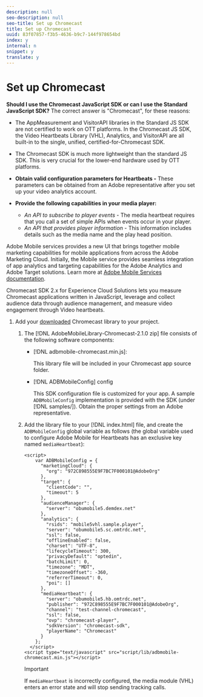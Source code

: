 ```yaml
---
description: null
seo-description: null
seo-title: Set up Chromecast
title: Set up Chromecast
uuid: 83f07857-f3b5-4636-b9c7-144f978654bd
index: y
internal: n
snippet: y
translate: y
---
```


# Set up Chromecast

**Should I use the Chromecast JavaScript SDK or can I use the Standard JavaScript SDK?** The correct answer is "Chromecast", for these reasons:

* The AppMeasurement and VisitorAPI libraries in the Standard JS SDK are not certified to work on OTT platforms. In the Chromecast JS SDK, the Video Heartbeats Library (VHL), Analytics, and VisitorAPI are all built-in to the single, unified, certified-for-Chromecast SDK. 
* The Chromecast SDK is much more lightweight than the standard JS SDK. This is very crucial for the lower-end hardware used by OTT platforms.

* **Obtain valid configuration parameters for Heartbeats -** These parameters can be obtained from an Adobe representative after you set up your video analytics account. 
* **Provide the following capabilities in your media player:**

    * *An API to subscribe to player events* - The media heartbeat requires that you call a set of simple APIs when events occur in your player. 
    * *An API that provides player information* - This information includes details such as the media name and the play head position.

Adobe Mobile services provides a new UI that brings together mobile marketing capabilities for mobile applications from across the Adobe Marketing Cloud. Initially, the Mobile service provides seamless integration of app analytics and targeting capabilities for the Adobe Analytics and Adobe Target solutions. Learn more at [Adobe Mobile Services documentation](https://marketing.adobe.com/resources/help/en_US/mobile/).

Chromecast SDK 2.x for Experience Cloud Solutions lets you measure Chromecast applications written in JavaScript, leverage and collect audience data through audience management, and measure video engagement through Video heartbeats. 

1. Add your [downloaded](../../sdk-implement/download-sdks.md#section_551A10AD7880426BB29AE52482BB4211) Chromecast library to your project.

    1. The [!DNL AdobeMobileLibrary-Chromecast-2.1.0 zip] file consists of the following software components:

        * [!DNL adbmobile-chromecast.min.js]:

          This library file will be included in your Chromecast app source folder. 
        
        * [!DNL ADBMobileConfig] config

          This SDK configuration file is customized for your app. A sample `ADBMobileConfig` implementation is provided with the SDK (under [!DNL samples/]). Obtain the proper settings from an Adobe representative.

    1. Add the library file to your [!DNL index.html] file, and create the `ADBMobileConfig` global variable as follows (the global variable used to configure Adobe Mobile for Heartbeats has an exclusive key named `mediaHeartbeat`):

       ```    
       <script> 
           var ADBMobileConfig = { 
             "marketingCloud": { 
               "org": "972C898555E9F7BC7F000101@AdobeOrg" 
             }, 
             "target": { 
               "clientCode": "", 
               "timeout": 5 
             }, 
             "audienceManager": { 
               "server": "obumobile5.demdex.net" 
             }, 
             "analytics": { 
               "rsids": "mobile5vhl.sample.player", 
               "server": "obumobile5.sc.omtrdc.net", 
               "ssl": false, 
               "offlineEnabled": false, 
               "charset": "UTF-8", 
               "lifecycleTimeout": 300, 
               "privacyDefault": "optedin", 
               "batchLimit": 0, 
               "timezone": "MDT", 
               "timezoneOffset": -360, 
               "referrerTimeout": 0, 
               "poi": [] 
             }, 
             "mediaHeartbeat": { 
               "server": "obumobile5.hb.omtrdc.net", 
               "publisher": "972C898555E9F7BC7F000101@AdobeOrg", 
               "channel": "test-channel-chromecast", 
               "ssl": false, 
               "ovp": "chromecast-player", 
               "sdkVersion": "chromecast-sdk", 
               "playerName": "Chromecast" 
             } 
           }; 
         </script> 
       <script type="text/javascript" src="script/lib/adbmobile-chromecast.min.js"></script>
       ```

       >[!IMPORTANT]
       >
       >If `mediaHeartbeat` is incorrectly configured, the media module (VHL) enters an error state and will stop sending tracking calls.

       <!-- <codeblock class="syntax html">
  <script> 
 <discoiqbr />var&nbsp;ADBMobileConfig&nbsp;=&nbsp;{ 
 <discoiqbr />&nbsp;&nbsp;&nbsp;&nbsp;"version":"1.0",&nbsp; 
 <discoiqbr />&nbsp;&nbsp;&nbsp;&nbsp;"analytics":&nbsp;{ 
 <discoiqbr />&nbsp;&nbsp;&nbsp;&nbsp;&nbsp;&nbsp;&nbsp;&nbsp;"rsids":"", 
 <discoiqbr />&nbsp;&nbsp;&nbsp;&nbsp;&nbsp;&nbsp;&nbsp;&nbsp;"server":"", 
 <discoiqbr />&nbsp;&nbsp;&nbsp;&nbsp;&nbsp;&nbsp;&nbsp;&nbsp;"charset":"UTF-8",&nbsp; 
 <discoiqbr />&nbsp;&nbsp;&nbsp;&nbsp;&nbsp;&nbsp;&nbsp;&nbsp;"ssl":false,&nbsp; 
 <discoiqbr />&nbsp;&nbsp;&nbsp;&nbsp;&nbsp;&nbsp;&nbsp;&nbsp;"offlineEnabled":false,&nbsp; 
 <discoiqbr />&nbsp;&nbsp;&nbsp;&nbsp;&nbsp;&nbsp;&nbsp;&nbsp;"lifecycleTimeout":30,&nbsp; 
 <discoiqbr />&nbsp;&nbsp;&nbsp;&nbsp;&nbsp;&nbsp;&nbsp;&nbsp;"batchLimit":50,&nbsp; 
 <discoiqbr />&nbsp;&nbsp;&nbsp;&nbsp;&nbsp;&nbsp;&nbsp;&nbsp;"privacyDefault":"optedin",&nbsp; 
 <discoiqbr />&nbsp;&nbsp;&nbsp;&nbsp;&nbsp;&nbsp;&nbsp;&nbsp;"poi":[ 
 <discoiqbr />&nbsp;&nbsp;&nbsp;&nbsp;&nbsp;&nbsp;&nbsp;&nbsp;] 
 <discoiqbr />&nbsp;&nbsp;&nbsp;&nbsp;}, 
 <discoiqbr />&nbsp;&nbsp;&nbsp;&nbsp;"marketingCloud":{ 
 <discoiqbr />&nbsp;&nbsp;&nbsp;&nbsp;&nbsp;&nbsp;&nbsp;&nbsp;"org":"" 
 <discoiqbr />&nbsp;&nbsp;&nbsp;&nbsp;}, 
 <discoiqbr />&nbsp;&nbsp;&nbsp;&nbsp;"target":{&nbsp; 
 <discoiqbr />&nbsp;&nbsp;&nbsp;&nbsp;&nbsp;&nbsp;&nbsp;&nbsp;"clientCode":"",&nbsp; 
 <discoiqbr />&nbsp;&nbsp;&nbsp;&nbsp;&nbsp;&nbsp;&nbsp;&nbsp;"timeout":5 
 <discoiqbr />&nbsp;&nbsp;&nbsp;&nbsp;}, 
 <discoiqbr />&nbsp;&nbsp;&nbsp;&nbsp;"audienceManager":{&nbsp; 
 <discoiqbr />&nbsp;&nbsp;&nbsp;&nbsp;&nbsp;&nbsp;&nbsp;&nbsp;"server":"" 
 <discoiqbr />&nbsp;&nbsp;&nbsp;&nbsp;}, 
 <discoiqbr />&nbsp;&nbsp;&nbsp;&nbsp;"acquisition":{&nbsp; 
 <discoiqbr />&nbsp;&nbsp;&nbsp;&nbsp;&nbsp;&nbsp;&nbsp;&nbsp;"server":"example.com", 
 <discoiqbr />&nbsp;&nbsp;&nbsp;&nbsp;&nbsp;&nbsp;&nbsp;&nbsp;"appid":"sample-app-id" 
 <discoiqbr />&nbsp;&nbsp;&nbsp;&nbsp;}, 
 <discoiqbr /> 
 <b>&nbsp;&nbsp;&nbsp;&nbsp;"mediaHeartbeat":{&nbsp; 
  <discoiqbr />&nbsp;&nbsp;&nbsp;&nbsp;&nbsp;&nbsp;&nbsp;&nbsp;"server":"example.com",&nbsp; 
  <discoiqbr />&nbsp;&nbsp;&nbsp;&nbsp;&nbsp;&nbsp;&nbsp;&nbsp;"publisher":"sample-publisher",&nbsp; 
  <discoiqbr />&nbsp;&nbsp;&nbsp;&nbsp;&nbsp;&nbsp;&nbsp;&nbsp;"channel":"sample-channel",&nbsp; 
  <discoiqbr />&nbsp;&nbsp;&nbsp;&nbsp;&nbsp;&nbsp;&nbsp;&nbsp;"ssl":false, 
  <discoiqbr />&nbsp;&nbsp;&nbsp;&nbsp;&nbsp;&nbsp;&nbsp;&nbsp;"ovp":"sample-ovp",&nbsp; 
  <discoiqbr />&nbsp;&nbsp;&nbsp;&nbsp;&nbsp;&nbsp;&nbsp;&nbsp;"sdkVersion":"sample-sdk",&nbsp; 
  <discoiqbr />&nbsp;&nbsp;&nbsp;&nbsp;&nbsp;&nbsp;&nbsp;&nbsp;"playerName":"chromecast" 
  <discoiqbr />&nbsp;&nbsp;&nbsp;&nbsp;} 
  <discoiqbr /></b>}; 
 <discoiqbr /></script> 
 <discoiqbr /><script&nbsp;type="text/javascript"&nbsp;src="script/lib/adbmobile-chromecast.min.js"></script> 
 <discoiqbr /> 
</codeblock> -->

       #### ADBMobile Config Parameters for mediaHeartbeat key:
    <table id="table_00A5AE3DE21546DC89F561BAFEC6E710">  
 <thead> 
  <tr> 
   <th colname="col1" class="entry"> Config Parameter </th> 
   <th colname="col2" class="entry"> Description </th> 
  </tr> 
 </thead>
 <tbody> 
  <tr> 
   <td colname="col1"> <span class="codeph"> server </span> </td> 
   <td colname="col2"> <p>String that represents the URL of the tracking endpoint on the backend. </p> </td> 
  </tr> 
  <tr> 
   <td colname="col1"> <span class="codeph"> publisher </span> </td> 
   <td colname="col2"> <p>String that represents the content publisher unique identifier. </p> </td> 
  </tr> 
  <tr> 
   <td colname="col1"> <span class="codeph"> channel </span> </td> 
   <td colname="col2"> <p>String that represents the name of the content distribution channel. </p> </td> 
  </tr> 
  <tr> 
   <td colname="col1"> <span class="codeph"> ssl </span> </td> 
   <td colname="col2"> <p>Boolean that represents whether SSL should be used for tracking calls. </p> </td> 
  </tr> 
  <tr> 
   <td colname="col1"> <span class="codeph"> ovp </span> </td> 
   <td colname="col2"> <p>String that represents the name of the video player provider. </p> </td> 
  </tr> 
  <tr> 
   <td colname="col1"> <span class="codeph"> sdkversion </span> </td> 
   <td colname="col2"> <p>String that represents the current version of the app/SDK. </p> </td> 
  </tr> 
  <tr> 
   <td colname="col1"> <span class="codeph"> playerName </span> </td> 
   <td colname="col2"> <p>String that represents the name of the player. </p> </td> 
  </tr> 
 </tbody> 
</table>

1. Configure Experience Cloud Visitor ID.

   The Experience Cloud Visitor ID service provides a universal Visitor ID across Experience Cloud solutions. The Visitor ID service is required by Video heartbeat and other Marketing Cloud integrations.

   Verify that your `ADBMobileConfig` config contains your `marketingCloud` organization ID. 

   ```
   "marketingCloud": { 
       "org": YOUR-MCORG-ID" 
   }
   ```

   Experience Cloud organization IDs uniquely identify each client company in the Adobe Marketing Cloud and appear similar to the following value: `016D5C175213CCA80A490D05@AdobeOrg`.

   >[!IMPORTANT]
   >
   >Ensure that you include `@AdobeOrg`.

   After the configuration is complete, an Experience Cloud Visitor ID is generated and is included on all hits. Other Visitor IDs, such as `custom` and `automatically-generated`, continue to be sent with each hit.

   **Experience Cloud Visitor ID Service Methods**

   >[!TIP]
   >
   >Experience Cloud Visitor ID methods are prefixed with `visitor`.

<table id="table_5DE8BEEA051542B58B7060E26183E61F"> 
 <thead> 
  <tr> 
   <th colname="col1" class="entry"> Method </th> 
   <th colname="col2" class="entry"> Description </th> 
  </tr> 
 </thead>
 <tbody> 
  <tr> 
   <td colname="col1"> <span class="codeph"> getMarketingCloudID() </span> </td> 
   <td colname="col2"> <p>Retrieves the Experience Cloud Visitor ID from the Visitor ID service. </p> <p> 
     <codeblock>
       ADBMobile.visitor.getMarketingCloudID(); 
     </codeblock> </p> </td> 
  </tr> 
  <tr> 
   <td colname="col1"> <span class="codeph"> syncIdentifiers() </span> </td> 
   <td colname="col2"> <p>With the Experience Cloud Visitor ID, you can set additional customer IDs that can be associated with each visitor. The Visitor API accepts multiple customer IDs for the same visitor and a customer type identifier to separate the scope of the different customer IDs. This method corresponds to <span class="codeph"> setCustomerIDs() </span> in the JavaScript library. </p> <p>For example: 
     <codeblock>
       var&nbsp;identifiers&nbsp;=&nbsp;{}; 
      
identifiers["idType"]&nbsp;=&nbsp;"idValue"; 
      
ADBMobile.visitor.syncIdentifiers(identifiers); 
     </codeblock> </p> </td> 
  </tr> 
 </tbody> 
</table>

   **Postbacks -** For more information about configuring postbacks, see [Configure Postbacks](https://marketing.adobe.com/resources/help/en_US/mobile/signals_.html). 

